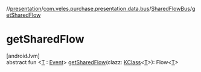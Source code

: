 //[presentation](../../../index.md)/[com.veles.purchase.presentation.data.bus](../index.md)/[SharedFlowBus](index.md)/[getSharedFlow](get-shared-flow.md)

# getSharedFlow

[androidJvm]\
abstract fun &lt;[T](get-shared-flow.md) : [Event](../-event/index.md)&gt; [getSharedFlow](get-shared-flow.md)(clazz: [KClass](https://kotlinlang.org/api/latest/jvm/stdlib/kotlin.reflect/-k-class/index.html)&lt;[T](get-shared-flow.md)&gt;): Flow&lt;[T](get-shared-flow.md)&gt;
